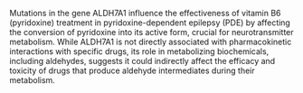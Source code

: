 Mutations in the gene ALDH7A1 influence the effectiveness of vitamin B6 (pyridoxine) treatment in pyridoxine-dependent epilepsy (PDE) by affecting the conversion of pyridoxine into its active form, crucial for neurotransmitter metabolism. While ALDH7A1 is not directly associated with pharmacokinetic interactions with specific drugs, its role in metabolizing biochemicals, including aldehydes, suggests it could indirectly affect the efficacy and toxicity of drugs that produce aldehyde intermediates during their metabolism.